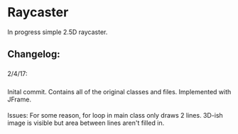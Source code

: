 # Raycaster
In progress simple 2.5D raycaster.

## Changelog:
###
2/4/17:
#####
Inital commit. Contains all of the original classes and files. Implemented with JFrame.
####
Issues: For some reason, for loop in main class only draws 2 lines. 3D-ish image is visible but area between lines aren't filled in.

